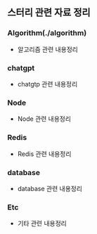 ## 스터리 관련 자료 정리

### Algorithm(./algorithm)
 - 알고리즘 관련 내용정리

### chatgpt
- chatgtp 관련 내용정리

### Node
- Node 관련 내용정리

### Redis
- Redis 관련 내용정리

### database
- database 관련 내용정리

### Etc
- 기타 관련 내용정리
